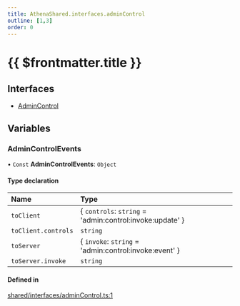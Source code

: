 ```yaml
---
title: AthenaShared.interfaces.adminControl
outline: [1,3]
order: 0
---
```


# {{ $frontmatter.title }}


## Interfaces

- [AdminControl](../interfaces/shared_interfaces_adminControl_AdminControl.md)

## Variables

### AdminControlEvents

• `Const` **AdminControlEvents**: `Object`

#### Type declaration

| Name | Type |
| :------ | :------ |
| `toClient` | { `controls`: `string` = 'admin:control:invoke:update' } |
| `toClient.controls` | `string` |
| `toServer` | { `invoke`: `string` = 'admin:control:invoke:event' } |
| `toServer.invoke` | `string` |

#### Defined in

[shared/interfaces/adminControl.ts:1](https://github.com/Stuyk/altv-athena/blob/fc54439/src/core/shared/interfaces/adminControl.ts#L1)
